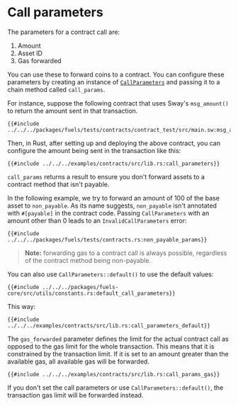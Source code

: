 # Call parameters

<!-- This section should explain what the call params are and how to configure them -->
<!-- call_params:example:start -->
The parameters for a contract call are:

1. Amount
2. Asset ID
3. Gas forwarded
<!-- call_params:example:end -->

You can use these to forward coins to a contract. You can configure these parameters by creating an instance of [`CallParameters`](https://docs.rs/fuels/{{versions.fuels}}/fuels/programs/contract/struct.CallParameters.html) and passing it to a chain method called `call_params`.
<!-- use_call_params:example:end -->

For instance, suppose the following contract that uses Sway's `msg_amount()` to return the amount sent in that transaction.

```rust,ignore
{{#include ../../../packages/fuels/tests/contracts/contract_test/src/main.sw:msg_amount}}
```

Then, in Rust, after setting up and deploying the above contract, you can configure the amount being sent in the transaction like this:

```rust,ignore
{{#include ../../../examples/contracts/src/lib.rs:call_parameters}}
```

<!-- This section should explain why `call_params` returns a result -->
<!-- payable:example:start -->
`call_params` returns a result to ensure you don't forward assets to a contract method that isn't payable.
<!-- payable:example:end -->
In the following example, we try to forward an amount of 100 of the base asset to `non_payable`. As its name suggests, `non_payable` isn't annotated with `#[payable]` in the contract code. Passing `CallParameters` with an amount other than 0 leads to an `InvalidCallParameters` error:

```rust,ignore
{{#include ../../../packages/fuels/tests/contracts.rs:non_payable_params}}
```

> **Note:** forwarding gas to a contract call is always possible, regardless of the contract method being non-payable.

You can also use `CallParameters::default()` to use the default values:

```rust,ignore
{{#include ../../../packages/fuels-core/src/utils/constants.rs:default_call_parameters}}
```

This way:

```rust,ignore
{{#include ../../../examples/contracts/src/lib.rs:call_parameters_default}}
```

<!-- This section should explain what the `gas_forwarded` parameter does -->
<!-- gas:example:start -->
The `gas_forwarded` parameter defines the limit for the actual contract call as opposed to the gas limit for the whole transaction. This means that it is constrained by the transaction limit. If it is set to an amount greater than the available gas, all available gas will be forwarded.
<!-- gas:example:end -->

```rust,ignore
{{#include ../../../examples/contracts/src/lib.rs:call_params_gas}}
```

<!-- This section should explain the default forwarding behavior for a call -->
<!-- forwarding:example:start -->
If you don't set the call parameters or use `CallParameters::default()`, the transaction gas limit will be forwarded instead.
<!-- forwarding:example:end -->
